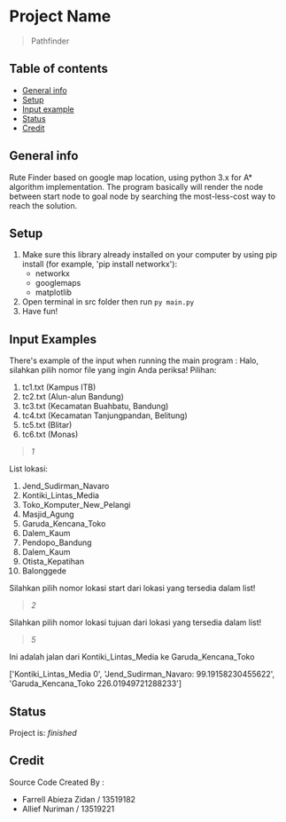 # Project Name
> Pathfinder

## Table of contents
* [General info](#general-info)
* [Setup](#setup)
* [Input example](#input-example)
* [Status](#status)
* [Credit](#credit)

## General info
Rute Finder based on google map location, using python 3.x for A* algorithm implementation. 
The program basically will render the node between start node to goal node by searching the most-less-cost way to reach the solution.

## Setup
1. Make sure this library already installed on your computer by using pip install (for example, 'pip install networkx'):
    - networkx
    - googlemaps
    - matplotlib
2. Open terminal in src folder then run `py main.py`
3. Have fun!

## Input Examples
There's example of the input when running the main program :
Halo, silahkan pilih nomor file yang ingin Anda periksa!
Pilihan:
1. tc1.txt (Kampus ITB)
2. tc2.txt (Alun-alun Bandung)
3. tc3.txt (Kecamatan Buahbatu, Bandung)
4. tc4.txt (Kecamatan Tanjungpandan, Belitung)
5. tc5.txt (Blitar)
6. tc6.txt (Monas)

> _1_


List lokasi:
1. Jend_Sudirman_Navaro
2. Kontiki_Lintas_Media
3. Toko_Komputer_New_Pelangi
4. Masjid_Agung
5. Garuda_Kencana_Toko
6. Dalem_Kaum
7. Pendopo_Bandung
8. Dalem_Kaum
9. Otista_Kepatihan
10. Balonggede


Silahkan pilih nomor lokasi start dari lokasi yang tersedia dalam list!
> _2_

Silahkan pilih nomor lokasi tujuan dari lokasi yang tersedia dalam list!
> _5_

Ini adalah jalan dari Kontiki_Lintas_Media ke Garuda_Kencana_Toko

['Kontiki_Lintas_Media 0', 'Jend_Sudirman_Navaro: 99.19158230455622', 'Garuda_Kencana_Toko 226.01949721288233']

## Status
Project is: _finished_

## Credit
Source Code Created By :
* Farrell Abieza Zidan / 13519182
* Allief Nuriman / 13519221
